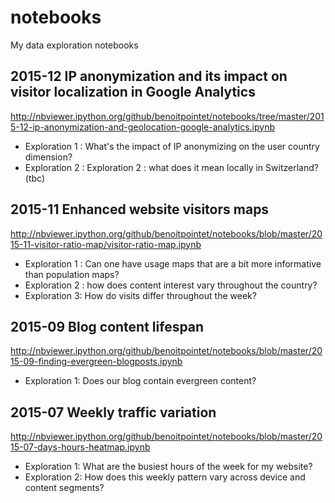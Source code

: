 # notebooks
My data exploration notebooks

## 2015-12 IP anonymization and its impact on visitor localization in Google Analytics
http://nbviewer.ipython.org/github/benoitpointet/notebooks/tree/master/2015-12-ip-anonymization-and-geolocation-google-analytics.ipynb
* Exploration 1 : What's the impact of IP anonymizing on the user country dimension?
* Exploration 2 : Exploration 2 : what does it mean locally in Switzerland? (tbc)

## 2015-11 Enhanced website visitors maps
http://nbviewer.ipython.org/github/benoitpointet/notebooks/blob/master/2015-11-visitor-ratio-map/visitor-ratio-map.ipynb
* Exploration 1 : Can one have usage maps that are a bit more informative than population maps?
* Exploration 2 : how does content interest vary throughout the country?
* Exploration 3: How do visits differ throughout the week?

## 2015-09 Blog content lifespan
http://nbviewer.ipython.org/github/benoitpointet/notebooks/blob/master/2015-09-finding-evergreen-blogposts.ipynb
* Exploration 1: Does our blog contain evergreen content?

## 2015-07 Weekly traffic variation
http://nbviewer.ipython.org/github/benoitpointet/notebooks/blob/master/2015-07-days-hours-heatmap.ipynb
* Exploration 1: What are the busiest hours of the week for my website?
* Exploration 2: How does this weekly pattern vary across device and content segments?


